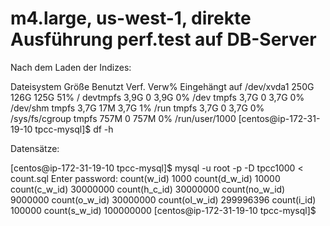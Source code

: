 # m4.large, us-west-1, direkte Ausführung perf.test auf DB-Server

Nach dem Laden der Indizes:

Dateisystem    Größe Benutzt Verf. Verw% Eingehängt auf
/dev/xvda1      250G    126G  125G   51% /
devtmpfs        3,9G       0  3,9G    0% /dev
tmpfs           3,7G       0  3,7G    0% /dev/shm
tmpfs           3,7G     17M  3,7G    1% /run
tmpfs           3,7G       0  3,7G    0% /sys/fs/cgroup
tmpfs           757M       0  757M    0% /run/user/1000
[centos@ip-172-31-19-10 tpcc-mysql]$ df -h

Datensätze:

[centos@ip-172-31-19-10 tpcc-mysql]$ mysql -u root -p -D tpcc1000 < count.sql 
Enter password: 
count(w_id)
1000
count(d_w_id)
10000
count(c_w_id)
30000000
count(h_c_id)
30000000
count(no_w_id)
9000000
count(o_w_id)
30000000
count(ol_w_id)
299996396
count(i_id)
100000
count(s_w_id)
100000000
[centos@ip-172-31-19-10 tpcc-mysql]$ 
